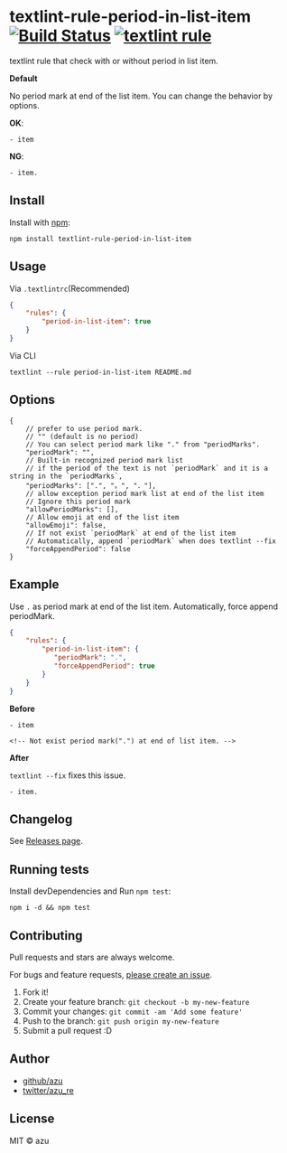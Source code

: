 # textlint-rule-period-in-list-item [![Build Status](https://travis-ci.org/azu/textlint-rule-period-in-list-item.svg?branch=master)](https://travis-ci.org/azu/textlint-rule-period-in-list-item) [![textlint rule](https://img.shields.io/badge/textlint-fixable-green.svg?style=social)](https://textlint.github.io/) 

textlint rule that check with or without period in list item.

**Default** 

No period mark at end of the list item.
You can change the behavior by options.

**OK**:

```
- item
```

**NG**:

```
- item.
```


## Install

Install with [npm](https://www.npmjs.com/):

    npm install textlint-rule-period-in-list-item

## Usage

Via `.textlintrc`(Recommended)

```json
{
    "rules": {
        "period-in-list-item": true
    }
}
```

Via CLI

```
textlint --rule period-in-list-item README.md
```

## Options

```json5
{
    // prefer to use period mark.
    // "" (default is no period)
    // You can select period mark like "." from "periodMarks".
    "periodMark": "",
    // Built-in recognized period mark list
    // if the period of the text is not `periodMark` and it is a string in the `periodMarks`,
    "periodMarks": [".", "。", "．"],
    // allow exception period mark list at end of the list item
    // Ignore this period mark
    "allowPeriodMarks": [],
    // Allow emoji at end of the list item
    "allowEmoji": false,
    // If not exist `periodMark` at end of the list item
    // Automatically, append `periodMark` when does textlint --fix
    "forceAppendPeriod": false
}
```

## Example

Use `.` as period mark at end of the list item.
Automatically, force append periodMark.

```json
{
    "rules": {
        "period-in-list-item": {
           "periodMark": ".",
           "forceAppendPeriod": true
        }
    }
}
```

**Before**

```
- item

<!-- Not exist period mark(".") at end of list item. -->
```

**After**

`textlint --fix` fixes this issue.

```
- item.
```

## Changelog

See [Releases page](https://github.com/azu/textlint-rule-period-in-list-item/releases).

## Running tests

Install devDependencies and Run `npm test`:

    npm i -d && npm test

## Contributing

Pull requests and stars are always welcome.

For bugs and feature requests, [please create an issue](https://github.com/azu/textlint-rule-period-in-list-item/issues).

1. Fork it!
2. Create your feature branch: `git checkout -b my-new-feature`
3. Commit your changes: `git commit -am 'Add some feature'`
4. Push to the branch: `git push origin my-new-feature`
5. Submit a pull request :D

## Author

- [github/azu](https://github.com/azu)
- [twitter/azu_re](https://twitter.com/azu_re)

## License

MIT © azu
